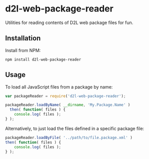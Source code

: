 # d2l-web-package-reader

Utilities for reading contents of D2L web package files for fun.

## Installation

Install from NPM:
```shell
npm install d2l-web-package-reader
```

## Usage

To load all JavaScript files from a package by name:

```javascript
var packageReader = require('d2l-web-package-reader');

packageReader.loadByName( __dirname, 'My.Package.Name' )
  then( function( files ) {
	console.log( files );
} );
```

Alternatively, to just load the files defined in a specific package file:

```javascript
packageReader.loadByFile( '../path/to/file.package.xml' )
then( function( files ) {
	console.log( files );
} );
```
